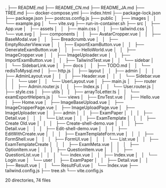 .
├── README.md
├── README_CN.md
├── README_JA.md
├── TREE.md
├── docker-compose.yml
├── index.html
├── package-lock.json
├── package.json
├── postcss.config.js
├── public
│   ├── images
│   │   └── example.jpg
│   └── vite.svg
├── run-in-container.sh
├── src
│   ├── App.vue
│   ├── assets
│   │   ├── main.css
│   │   ├── tailwind.css
│   │   └── vue.svg
│   ├── components
│   │   ├── AvatarCropper.vue
│   │   ├── BaseModal.vue
│   │   ├── Breadcrumb.vue
│   │   ├── EmptyRouterView.vue
│   │   ├── ExportExamButton.vue
│   │   ├── GenerateExamButton.vue
│   │   ├── HelloWorld.vue
│   │   ├── ImageCropper.vue
│   │   ├── ImageUploader.vue
│   │   ├── ImportExamButton.vue
│   │   ├── TailwindTest.vue
│   │   └── sidebar
│   │       └── SidebarLink.vue
│   ├── docs
│   │   ├── TODO.md
│   │   └── redisToMysql.md
│   ├── http.js
│   ├── layout
│   │   ├── admin
│   │   │   ├── AdminLayout.vue
│   │   │   ├── Header.vue
│   │   │   └── Sidebar.vue
│   │   └── user
│   │       └── UserLayout.vue
│   ├── main.js
│   ├── router
│   │   ├── Admin.router.js
│   │   ├── Index.js
│   │   └── User.router.js
│   ├── style.css
│   ├── utils
│   │   ├── arrayToLetter.ts
│   │   └── examExportHelpers.js
│   └── views
│       ├── EnvTest.vue
│       ├── Hello.vue
│       ├── Home.vue
│       ├── ImageBaseUpload.vue
│       ├── ImageCropperPage.vue
│       ├── ImageUploadPage.vue
│       ├── ImageUploader.vue
│       ├── admin
│       │   ├── ExamPaper
│       │   │   ├── Detail.vue
│       │   │   └── List.vue
│       │   ├── ExamTemplate
│       │   │   ├── Create Old.vue
│       │   │   ├── Create-shell-demo.vue
│       │   │   ├── Detail.vue
│       │   │   ├── Edit-shell-demo.vue
│       │   │   ├── EditWithCreate.vue
│       │   │   ├── ExamTemplateForm.vue
│       │   │   ├── FormShell.vue
│       │   │   ├── FormUI.vue
│       │   │   └── List.vue
│       │   ├── ExamTemplateCreate
│       │   │   ├── ExamMeta.vue
│       │   │   ├── OptionItem.vue
│       │   │   ├── QuestionItem.vue
│       │   │   ├── QuestionList.vue
│       │   │   └── index.vue
│       │   ├── Index.vue
│       │   └── Login.vue
│       └── user
│           ├── ExamPaper
│           │   ├── Detail.vue
│           │   ├── Result.vue
│           │   └── ResultFull.vue
│           └── Index.vue
├── tailwind.config.js
├── tree.sh
└── vite.config.js

20 directories, 74 files
